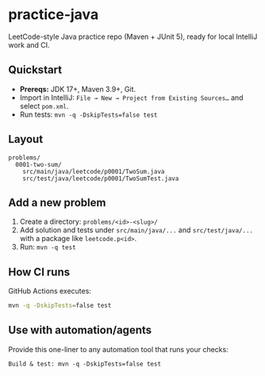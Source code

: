 # practice-java

LeetCode-style Java practice repo (Maven + JUnit 5), ready for local IntelliJ work and CI.

## Quickstart
- **Prereqs:** JDK 17+, Maven 3.9+, Git.
- Import in IntelliJ: `File → New → Project from Existing Sources…` and select `pom.xml`.
- Run tests: `mvn -q -DskipTests=false test`

## Layout
```
problems/
  0001-two-sum/
    src/main/java/leetcode/p0001/TwoSum.java
    src/test/java/leetcode/p0001/TwoSumTest.java
```

## Add a new problem
1. Create a directory: `problems/<id>-<slug>/`
2. Add solution and tests under `src/main/java/...` and `src/test/java/...` with a package like `leetcode.p<id>`.
3. Run: `mvn -q test`

## How CI runs
GitHub Actions executes:
```bash
mvn -q -DskipTests=false test
```

## Use with automation/agents
Provide this one-liner to any automation tool that runs your checks:
```
Build & test: mvn -q -DskipTests=false test
```

